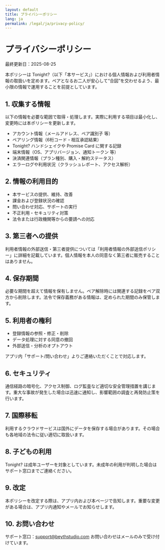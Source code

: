 ```yaml
---
layout: default
title: プライバシーポリシー
lang: ja
permalink: /legal/ja/privacy-policy/
---
```

# プライバシーポリシー

最終更新日：2025-08-25

本ポリシーは Tonight?（以下「本サービス」）における個人情報および利用者情報の取扱いを定めます。ペアとなるお二人が安心して“合図”を交わせるよう、最小限の情報で運用することを前提としています。

## 1. 収集する情報

以下の情報を必要な範囲で取得・処理します。実際に利用する項目は最小化し、変更時には本ポリシーを更新します。

- アカウント情報（メールアドレス、ペア識別子 等）
- ペアリング情報（6桁コード・相互承認結果）
- Tonight? ハンドシェイクや Promise Card に関する記録
- 端末情報（OS、アプリバージョン、通知トークン 等）
- 決済関連情報（プラン種別、購入・解約ステータス）
- エラーログや利用状況（クラッシュレポート、アクセス解析）

## 2. 情報の利用目的

- 本サービスの提供、維持、改善
- 課金および登録状況の確認
- 問い合わせ対応、サポートの実行
- 不正利用・セキュリティ対策
- 法令または行政機関等からの要請への対応

## 3. 第三者への提供

利用者情報の外部送信・第三者提供については「利用者情報の外部送信ポリシー」に詳細を記載しています。個人情報を本人の同意なく第三者に販売することはありません。

## 4. 保存期間

必要な期間を超えて情報を保有しません。ペア解除時には関連する記録をペア双方から削除します。法令で保存義務がある情報は、定められた期間のみ保管します。

## 5. 利用者の権利

- 登録情報の参照・修正・削除
- データ処理に対する同意の撤回
- 外部送信・分析のオプトアウト

アプリ内「サポート/問い合わせ」よりご連絡いただくことで対応します。

## 6. セキュリティ

通信経路の暗号化、アクセス制御、ログ監査など適切な安全管理措置を講じます。重大な事故が発生した場合は迅速に通知し、影響範囲の調査と再発防止策を行います。

## 7. 国際移転

利用するクラウドサービスは国外にデータを保存する場合があります。その場合も各地域の法令に従い適切に取扱います。

## 8. 子どもの利用

Tonight? は成年ユーザーを対象としています。未成年の利用が判明した場合はサポート窓口までご連絡ください。

## 9. 改定

本ポリシーを改定する際は、アプリ内および本ページで告知します。重要な変更がある場合は、アプリ内通知やメールでお知らせします。

## 10. お問い合わせ

サポート窓口：<support@beythstudio.com>
お問い合わせはメールのみで受け付けています。
